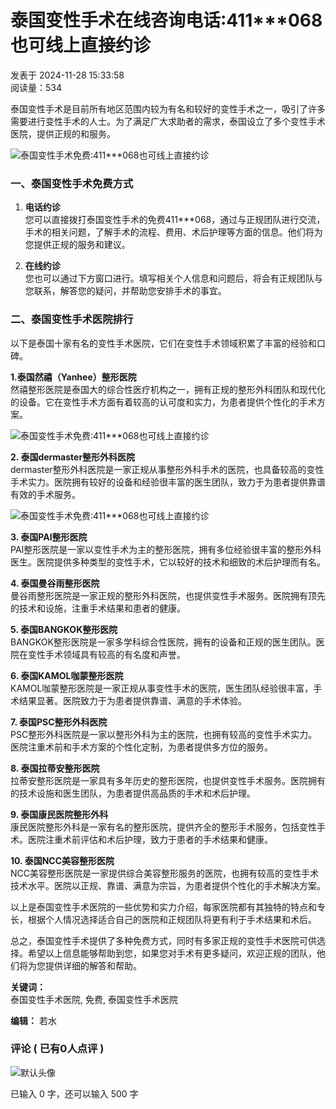 # 泰国变性手术在线咨询电话:411\*\*\*068也可线上直接约诊

发表于 2024-11-28 15:33:58  
阅读量：534

泰国变性手术是目前所有地区范围内较为有名和较好的变性手术之一，吸引了许多需要进行变性手术的人士。为了满足广大求助者的需求，泰国设立了多个变性手术医院，提供正规的和服务。

![泰国变性手术免费:411***068也可线上直接约诊](https://img.01zxmr.com/01zxmr/images/2024/0115/1705302282687167.jpg?x-oss-process=style/zxmr)

### 一、泰国变性手术免费方式

1. **电话约诊**  
您可以直接拨打泰国变性手术的免费411\*\*\*068，通过与正规团队进行交流，手术的相关问题，了解手术的流程、费用、术后护理等方面的信息。他们将为您提供正规的服务和建议。

2. **在线约诊**  
您也可以通过下方窗口进行。填写相关个人信息和问题后，将会有正规团队与您联系，解答您的疑问，并帮助您安排手术的事宜。

### 二、泰国变性手术医院排行

以下是泰国十家有名的变性手术医院，它们在变性手术领域积累了丰富的经验和口碑。

**1.泰国然禧（Yanhee）整形医院**  
然禧整形医院是泰国大的综合性医疗机构之一，拥有正规的整形外科团队和现代化的设备。它在变性手术方面有着较高的认可度和实力，为患者提供个性化的手术方案。

![泰国变性手术免费:411***068也可线上直接约诊](https://img.01zxmr.com/01zxmr/images/2024/0115/1705302525147555.jpg?x-oss-process=style/zxmr)

**2. 泰国dermaster整形外科医院**  
dermaster整形外科医院是一家正规从事整形外科手术的医院，也具备较高的变性手术实力。医院拥有较好的设备和经验很丰富的医生团队，致力于为患者提供靠谱有效的手术服务。

![泰国变性手术免费:411***068也可线上直接约诊](https://img.01zxmr.com/01zxmr/images/2024/0115/1705302565301646.jpg?x-oss-process=style/zxmr)

**3. 泰国PAI整形医院**  
PAI整形医院是一家以变性手术为主的整形医院，拥有多位经验很丰富的整形外科医生。医院提供多种类型的变性手术，它以较好的技术和细致的术后护理而有名。

**4. 泰国曼谷雨整形医院**  
曼谷雨整形医院是一家正规的整形外科医院，也提供变性手术服务。医院拥有顶先的技术和设施，注重手术结果和患者的健康。

**5. 泰国BANGKOK整形医院**  
BANGKOK整形医院是一家多学科综合性医院，拥有的设备和正规的医生团队。医院在变性手术领域具有较高的有名度和声誉。

**6. 泰国KAMOL咖蒙整形医院**  
KAMOL咖蒙整形医院是一家正规从事变性手术的医院，医生团队经验很丰富，手术结果显著。医院致力于为患者提供靠谱、满意的手术体验。

**7. 泰国PSC整形外科医院**  
PSC整形外科医院是一家以整形外科为主的医院，也拥有较高的变性手术实力。医院注重术前和手术方案的个性化定制，为患者提供多方位的服务。

**8. 泰国拉蒂安整形医院**  
拉蒂安整形医院是一家具有多年历史的整形医院，也提供变性手术服务。医院拥有的技术设施和医生团队，为患者提供高品质的手术和术后护理。

**9. 泰国康民医院整形外科**  
康民医院整形外科是一家有名的整形医院，提供齐全的整形手术服务，包括变性手术。医院注重术前评估和术后护理，致力于患者的手术结果和健康。

**10. 泰国NCC美容整形医院**  
NCC美容整形医院是一家提供综合美容整形服务的医院，也拥有较高的变性手术技术水平。医院以正规、靠谱、满意为宗旨，为患者提供个性化的手术解决方案。

以上是泰国变性手术医院的一些优势和实力介绍，每家医院都有其独特的特点和专长，根据个人情况选择适合自己的医院和正规团队将更有利于手术结果和术后。

总之，泰国变性手术提供了多种免费方式，同时有多家正规的变性手术医院可供选择。希望以上信息能够帮助到您，如果您对手术有更多疑问，欢迎正规的团队，他们将为您提供详细的解答和帮助。

**关键词：**  
泰国变性手术医院, 免费, 泰国变性手术医院

**编辑：** 若水

### 评论 ( 已有0人点评 )

![默认头像](/statics/pc/images/common.png)

已输入 0 字，还可以输入 500 字